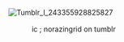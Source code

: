 ![Tumblr_l_243355928825827](https://github.com/user-attachments/assets/d788f123-3832-4337-9178-4d0390931281)

　　　 ic ; norazingrid on tumblr

